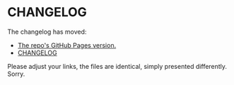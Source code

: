 # CHANGELOG

The changelog has moved:

* [The repo's GitHub Pages version.](https://bazbt3.github.io/PigPen/docs/CHANGELOG.md)
* [CHANGELOG](/docs/CHANGELOG.md)

Please adjust your links, the files are identical, simply presented differently. Sorry.
